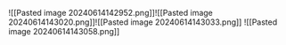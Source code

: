 ![[Pasted image 20240614142952.png]]![[Pasted image 20240614143020.png]]![[Pasted image 20240614143033.png]]
![[Pasted image 20240614143058.png]]